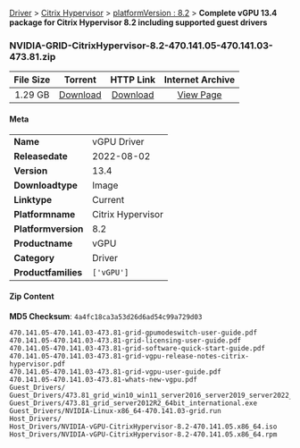 
[Driver](/README.md)  >  [Citrix Hypervisor](/index/Driver/Citrix_Hypervisor.md)  >  [platformVersion : 8.2](/index/Driver/Citrix_Hypervisor/8.2.md)  >  **Complete vGPU 13.4 package for Citrix Hypervisor 8.2 including supported guest drivers**


### NVIDIA-GRID-CitrixHypervisor-8.2-470.141.05-470.141.03-473.81.zip

| **File Size** | **Torrent**  | **HTTP Link** | **Internet Archive** |
|:-------------:|:------------:|:-------------:|:--------------------:|
| 1.29 GB |  [Download](https://archive.org/download/nvgpu_NVIDIA-GRID-CitrixHypervisor-8.2-470.141.05-470.141.03-473.81.zip/nvgpu_NVIDIA-GRID-CitrixHypervisor-8.2-470.141.05-470.141.03-473.81.zip_archive.torrent)       | [Download](https://archive.org/compress/nvgpu_NVIDIA-GRID-CitrixHypervisor-8.2-470.141.05-470.141.03-473.81.zip) | [View Page](https://archive.org/details/nvgpu_NVIDIA-GRID-CitrixHypervisor-8.2-470.141.05-470.141.03-473.81.zip)       |

#### Meta

<table>
<tr><td><strong>Name</strong></td><td>vGPU Driver</td></tr>
<tr><td><strong>Releasedate</strong></td><td>2022-08-02</td></tr>
<tr><td><strong>Version</strong></td><td>13.4</td></tr>
<tr><td><strong>Downloadtype</strong></td><td>Image</td></tr>
<tr><td><strong>Linktype</strong></td><td>Current</td></tr>
<tr><td><strong>Platformname</strong></td><td>Citrix Hypervisor</td></tr>
<tr><td><strong>Platformversion</strong></td><td>8.2</td></tr>
<tr><td><strong>Productname</strong></td><td>vGPU</td></tr>
<tr><td><strong>Category</strong></td><td>Driver</td></tr>
<tr><td><strong>Productfamilies</strong></td><td><code>['vGPU']</code></td></tr>
</table>

#### Zip Content

**MD5 Checksum**: `4a4fc18ca3a53d26d6ad54c99a729d03`

```text
470.141.05-470.141.03-473.81-grid-gpumodeswitch-user-guide.pdf
470.141.05-470.141.03-473.81-grid-licensing-user-guide.pdf
470.141.05-470.141.03-473.81-grid-software-quick-start-guide.pdf
470.141.05-470.141.03-473.81-grid-vgpu-release-notes-citrix-hypervisor.pdf
470.141.05-470.141.03-473.81-grid-vgpu-user-guide.pdf
470.141.05-470.141.03-473.81-whats-new-vgpu.pdf
Guest_Drivers/
Guest_Drivers/473.81_grid_win10_win11_server2016_server2019_server2022_64bit_international.exe
Guest_Drivers/473.81_grid_server2012R2_64bit_international.exe
Guest_Drivers/NVIDIA-Linux-x86_64-470.141.03-grid.run
Host_Drivers/
Host_Drivers/NVIDIA-vGPU-CitrixHypervisor-8.2-470.141.05.x86_64.iso
Host_Drivers/NVIDIA-vGPU-CitrixHypervisor-8.2-470.141.05.x86_64.rpm
```